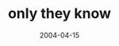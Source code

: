 ---
layout: base.njk
title : 'only they know' 
view_title : 'only they know' 
year : '2004' 
date : '2004-04-15' 
img_file : '/drawing/onlytheyknow.png' 
html_file : 'onlytheyknow' 
next_html : 'doilookstupid.html' 
year_order : '85' 
permalink : "title/{{html_file}}.html"
---
